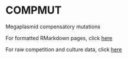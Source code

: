 # COMPMUT

Megaplasmid compensatory mutations

For formatted RMarkdown pages, click [here](./docs/COMPMUT_index.md)

For raw competition and culture data, click [here](...)